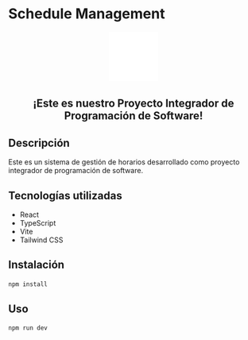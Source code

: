 # Schedule Management

<div align="center">
  <img src="public/rabbit.svg" alt="Rabbit Logo" width="100" height="100" />
  
  <h2>¡Este es nuestro Proyecto Integrador de Programación de Software!</h2>
</div>

## Descripción

Este es un sistema de gestión de horarios desarrollado como proyecto integrador de programación de software.

## Tecnologías utilizadas

- React
- TypeScript
- Vite
- Tailwind CSS

## Instalación

```bash
npm install
```

## Uso

```bash
npm run dev
```